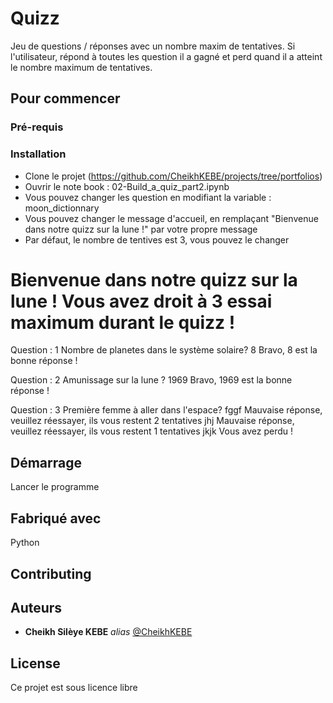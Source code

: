 # Quizz
Jeu de questions / réponses avec un nombre maxim de tentatives.
Si l'utilisateur, répond à toutes les question il a gagné et perd quand il a atteint le nombre maximum de tentatives.

## Pour commencer



### Pré-requis



### Installation



- Clone le projet (https://github.com/CheikhKEBE/projects/tree/portfolios)
- Ouvrir le note book : 02-Build_a_quiz_part2.ipynb
- Vous pouvez changer les question en modifiant la variable : moon_dictionnary
- Vous pouvez changer le message d'accueil, en remplaçant "Bienvenue dans notre quizz sur la lune !" par votre propre message
- Par défaut, le nombre de tentives est 3, vous pouvez le changer

Bienvenue dans notre quizz sur la lune !
Vous avez droit à  3 essai maximum durant le quizz !
=======================================


Question : 1
Nombre de planetes dans le système solaire? 8
Bravo, 8 est la bonne réponse !


Question : 2
Amunissage sur la lune ? 1969
Bravo, 1969 est la bonne réponse !


Question : 3
Première femme à aller dans l'espace? fggf
Mauvaise réponse, veuillez réessayer, ils vous restent 2 tentatives jhj
Mauvaise réponse, veuillez réessayer, ils vous restent 1 tentatives jkjk
Vous avez perdu !

## Démarrage

Lancer le programme

## Fabriqué avec
Python


## Contributing


## Auteurs

* **Cheikh Silèye KEBE** _alias_ [@CheikhKEBE](https://github.com/CheikhKEBE)

## License

Ce projet est sous licence libre

